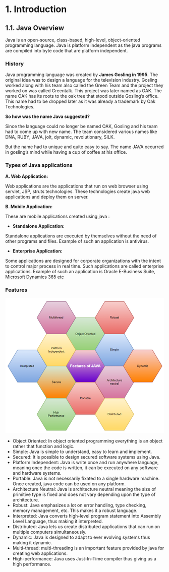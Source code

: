 # 1. Introduction

## 1.1. Java Overview

Java is an open-source, class-based, high-level, object-oriented programming language. Java is platform independent as the java programs are compiled into byte code that are platform independent.

### History
Java programming language was created by **James Gosling in 1995**. The original idea was to design a language for the television industry. Gosling worked along with his team also called the Green Team and the project they worked on was called Greentalk. This project was later named as OAK. The name OAK has its roots to the oak tree that stood outside Gosling’s office. This name had to be dropped later as it was already a trademark by Oak Technologies.

**So how was the name Java suggested?**

Since the language could no longer be named OAK, Gosling and his team had to come up with new name. The team considered various names like DNA, RUBY, JAVA, jolt, dynamic, revolutionary, SILK.

But the name had to unique and quite easy to say. The name JAVA occurred in gosling’s mind while having a cup of coffee at his office.

### Types of Java applications 

**A.    Web Application:**

Web applications are the applications that run on web browser using servlet, JSP, struts technologies. These technologies create java web applications and deploy them on server.

**B.    Mobile Application:**

These are mobile applications created using java :

- **Standalone Application:**

Standalone applications are executed by themselves without the need of other programs and files. Example of such an application is antivirus.

- **Enterprise Application:**

Some applications are designed for corporate organizations with the intent to control major process in real time. Such applications are called enterprise applications. Example of such an application is Oracle E-Business Suite, Microsoft Dynamics 365 etc

### Features

![features of java image](./images/features-of-java.png)

- Object Oriented: In object oriented programming everything is an object rather that function and logic.
- Simple: Java is simple to understand, easy to learn and implement.
- Secured: It is possible to design secured software systems using Java.
- Platform Independent: Java is write once and run anywhere language, meaning once the code is written, it can be executed on any software and hardware systems.
- Portable: Java is not necessarily fixated to a single hardware machine. Once created, java code can be used on any platform.
- Architecture Neutral: Java is architecture neutral meaning the size of primitive type is fixed and does not vary depending upon the type of architecture.
- Robust: Java emphasizes a lot on error handling, type checking, memory management, etc. This makes it a robust language.
- Interpreted: Java converts high-level program statement into Assembly Level Language, thus making it interpreted.
- Distributed: Java lets us create distributed applications that can run on multiple computers simultaneously.
- Dynamic: Java is designed to adapt to ever evolving systems thus making it dynamic.
- Multi-thread: multi-threading is an important feature provided by java for creating web applications.
- High-performance: Java uses Just-In-Time compiler thus giving us a high performance.

